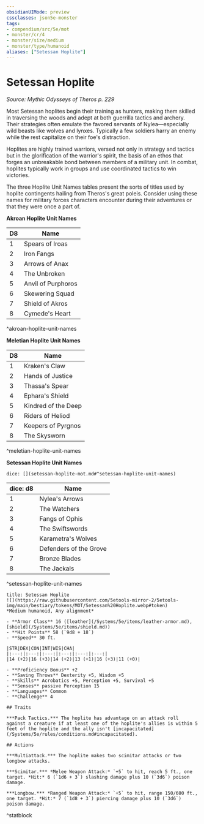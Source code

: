 ```yaml
---
obsidianUIMode: preview
cssclasses: json5e-monster
tags:
- compendium/src/5e/mot
- monster/cr/4
- monster/size/medium
- monster/type/humanoid
aliases: ["Setessan Hoplite"]
---
```

# Setessan Hoplite
*Source: Mythic Odysseys of Theros p. 229*  

Most Setessan hoplites begin their training as hunters, making them skilled in traversing the woods and adept at both guerrilla tactics and archery. Their strategies often emulate the favored servants of Nylea—especially wild beasts like wolves and lynxes. Typically a few soldiers harry an enemy while the rest capitalize on their foe's distraction.

Hoplites are highly trained warriors, versed not only in strategy and tactics but in the glorification of the warrior's spirit, the basis of an ethos that forges an unbreakable bond between members of a military unit. In combat, hoplites typically work in groups and use coordinated tactics to win victories.

The three Hoplite Unit Names tables present the sorts of titles used by hoplite contingents hailing from Theros's great poleis. Consider using these names for military forces characters encounter during their adventures or that they were once a part of.

**Akroan Hoplite Unit Names**

| D8 | Name |
|----|------|
| 1 | Spears of Iroas |
| 2 | Iron Fangs |
| 3 | Arrows of Anax |
| 4 | The Unbroken |
| 5 | Anvil of Purphoros |
| 6 | Skewering Squad |
| 7 | Shield of Akros |
| 8 | Cymede's Heart |
^akroan-hoplite-unit-names

**Meletian Hoplite Unit Names**

| D8 | Name |
|----|------|
| 1 | Kraken's Claw |
| 2 | Hands of Justice |
| 3 | Thassa's Spear |
| 4 | Ephara's Shield |
| 5 | Kindred of the Deep |
| 6 | Riders of Heliod |
| 7 | Keepers of Pyrgnos |
| 8 | The Skysworn |
^meletian-hoplite-unit-names

**Setessan Hoplite Unit Names**

`dice: [](setessan-hoplite-mot.md#^setessan-hoplite-unit-names)`

| dice: d8 | Name |
|----------|------|
| 1 | Nylea's Arrows |
| 2 | The Watchers |
| 3 | Fangs of Ophis |
| 4 | The Swiftswords |
| 5 | Karametra's Wolves |
| 6 | Defenders of the Grove |
| 7 | Bronze Blades |
| 8 | The Jackals |
^setessan-hoplite-unit-names

```ad-statblock
title: Setessan Hoplite
![](https://raw.githubusercontent.com/5etools-mirror-2/5etools-img/main/bestiary/tokens/MOT/Setessan%20Hoplite.webp#token)
*Medium humanoid, Any alignment*

- **Armor Class** 16 ([leather](/Systems/5e/items/leather-armor.md), [shield](/Systems/5e/items/shield.md))
- **Hit Points** 58 (`9d8 + 18`)
- **Speed** 30 ft.

|STR|DEX|CON|INT|WIS|CHA|
|:---:|:---:|:---:|:---:|:---:|:---:|
|14 (+2)|16 (+3)|14 (+2)|13 (+1)|16 (+3)|11 (+0)|

- **Proficiency Bonus** +2
- **Saving Throws** Dexterity +5, Wisdom +5
- **Skills** Acrobatics +5, Perception +5, Survival +5
- **Senses** passive Perception 15
- **Languages** Common
- **Challenge** 4

## Traits

***Pack Tactics.*** The hoplite has advantage on an attack roll against a creature if at least one of the hoplite's allies is within 5 feet of the hoplite and the ally isn't [incapacitated](/Systems/5e/rules/conditions.md#incapacitated).

## Actions

***Multiattack.*** The hoplite makes two scimitar attacks or two longbow attacks.

***Scimitar.*** *Melee Weapon Attack:* `+5` to hit, reach 5 ft., one target. *Hit:* 6 (`1d6 + 3`) slashing damage plus 10 (`3d6`) poison damage.

***Longbow.*** *Ranged Weapon Attack:* `+5` to hit, range 150/600 ft., one target. *Hit:* 7 (`1d8 + 3`) piercing damage plus 10 (`3d6`) poison damage.
```
^statblock